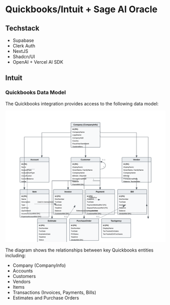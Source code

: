 # Quickbooks/Intuit + Sage AI Oracle

## Techstack

- Supabase
- Clerk Auth
- NextJS
- Shadcn/UI
- OpenAI + Vercel AI SDK

## Intuit

### Quickbooks Data Model

The Quickbooks integration provides access to the following data model:

![Quickbooks Entity Relationship Diagram](docs/quickbooks-erd.svg)

The diagram shows the relationships between key Quickbooks entities including:

- Company (CompanyInfo)
- Accounts
- Customers
- Vendors
- Items
- Transactions (Invoices, Payments, Bills)
- Estimates and Purchase Orders
